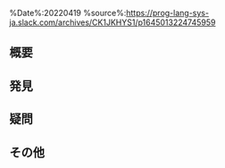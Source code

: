 %Date%:20220419
%source%:https://prog-lang-sys-ja.slack.com/archives/CK1JKHYS1/p1645013224745959

## 概要

## 発見
## 疑問

## その他
